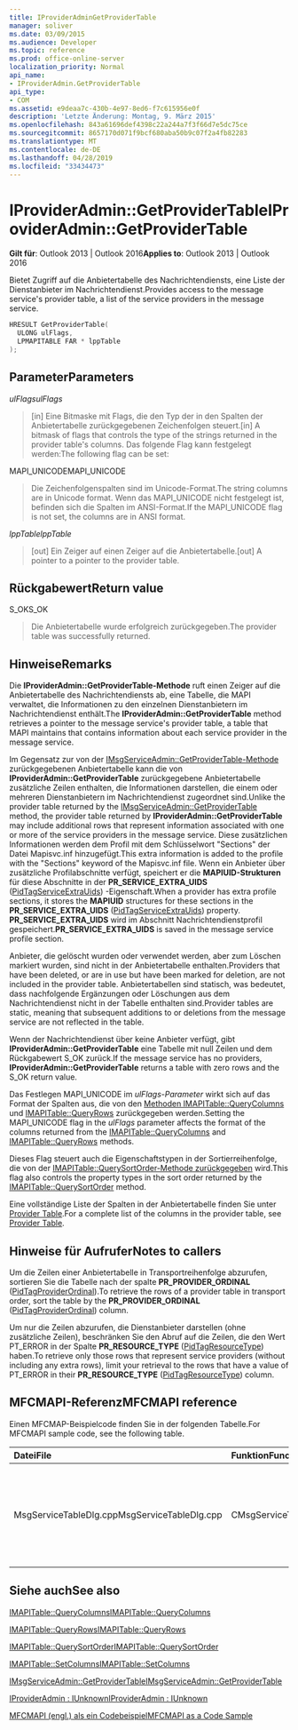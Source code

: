 ```yaml
---
title: IProviderAdminGetProviderTable
manager: soliver
ms.date: 03/09/2015
ms.audience: Developer
ms.topic: reference
ms.prod: office-online-server
localization_priority: Normal
api_name:
- IProviderAdmin.GetProviderTable
api_type:
- COM
ms.assetid: e9deaa7c-430b-4e97-8ed6-f7c615956e0f
description: 'Letzte Änderung: Montag, 9. März 2015'
ms.openlocfilehash: 843a61696def4398c22a244a7f3f66d7e5dc75ce
ms.sourcegitcommit: 8657170d071f9bcf680aba50b9c07f2a4fb82283
ms.translationtype: MT
ms.contentlocale: de-DE
ms.lasthandoff: 04/28/2019
ms.locfileid: "33434473"
---
```

# <a name="iprovideradmingetprovidertable"></a><span data-ttu-id="aa772-103">IProviderAdmin::GetProviderTable</span><span class="sxs-lookup"><span data-stu-id="aa772-103">IProviderAdmin::GetProviderTable</span></span>

  
  
<span data-ttu-id="aa772-104">**Gilt für**: Outlook 2013 | Outlook 2016</span><span class="sxs-lookup"><span data-stu-id="aa772-104">**Applies to**: Outlook 2013 | Outlook 2016</span></span> 
  
<span data-ttu-id="aa772-105">Bietet Zugriff auf die Anbietertabelle des Nachrichtendiensts, eine Liste der Dienstanbieter im Nachrichtendienst.</span><span class="sxs-lookup"><span data-stu-id="aa772-105">Provides access to the message service's provider table, a list of the service providers in the message service.</span></span>
  
```cpp
HRESULT GetProviderTable(
  ULONG ulFlags,
  LPMAPITABLE FAR * lppTable
);
```

## <a name="parameters"></a><span data-ttu-id="aa772-106">Parameter</span><span class="sxs-lookup"><span data-stu-id="aa772-106">Parameters</span></span>

 <span data-ttu-id="aa772-107">_ulFlags_</span><span class="sxs-lookup"><span data-stu-id="aa772-107">_ulFlags_</span></span>
  
> <span data-ttu-id="aa772-108">[in] Eine Bitmaske mit Flags, die den Typ der in den Spalten der Anbietertabelle zurückgegebenen Zeichenfolgen steuert.</span><span class="sxs-lookup"><span data-stu-id="aa772-108">[in] A bitmask of flags that controls the type of the strings returned in the provider table's columns.</span></span> <span data-ttu-id="aa772-109">Das folgende Flag kann festgelegt werden:</span><span class="sxs-lookup"><span data-stu-id="aa772-109">The following flag can be set:</span></span>
    
<span data-ttu-id="aa772-110">MAPI_UNICODE</span><span class="sxs-lookup"><span data-stu-id="aa772-110">MAPI_UNICODE</span></span> 
  
> <span data-ttu-id="aa772-111">Die Zeichenfolgenspalten sind im Unicode-Format.</span><span class="sxs-lookup"><span data-stu-id="aa772-111">The string columns are in Unicode format.</span></span> <span data-ttu-id="aa772-112">Wenn das MAPI_UNICODE nicht festgelegt ist, befinden sich die Spalten im ANSI-Format.</span><span class="sxs-lookup"><span data-stu-id="aa772-112">If the MAPI_UNICODE flag is not set, the columns are in ANSI format.</span></span>
    
 <span data-ttu-id="aa772-113">_lppTable_</span><span class="sxs-lookup"><span data-stu-id="aa772-113">_lppTable_</span></span>
  
> <span data-ttu-id="aa772-114">[out] Ein Zeiger auf einen Zeiger auf die Anbietertabelle.</span><span class="sxs-lookup"><span data-stu-id="aa772-114">[out] A pointer to a pointer to the provider table.</span></span>
    
## <a name="return-value"></a><span data-ttu-id="aa772-115">Rückgabewert</span><span class="sxs-lookup"><span data-stu-id="aa772-115">Return value</span></span>

<span data-ttu-id="aa772-116">S_OK</span><span class="sxs-lookup"><span data-stu-id="aa772-116">S_OK</span></span> 
  
> <span data-ttu-id="aa772-117">Die Anbietertabelle wurde erfolgreich zurückgegeben.</span><span class="sxs-lookup"><span data-stu-id="aa772-117">The provider table was successfully returned.</span></span>
    
## <a name="remarks"></a><span data-ttu-id="aa772-118">Hinweise</span><span class="sxs-lookup"><span data-stu-id="aa772-118">Remarks</span></span>

<span data-ttu-id="aa772-119">Die **IProviderAdmin::GetProviderTable-Methode** ruft einen Zeiger auf die Anbietertabelle des Nachrichtendiensts ab, eine Tabelle, die MAPI verwaltet, die Informationen zu den einzelnen Dienstanbietern im Nachrichtendienst enthält.</span><span class="sxs-lookup"><span data-stu-id="aa772-119">The **IProviderAdmin::GetProviderTable** method retrieves a pointer to the message service's provider table, a table that MAPI maintains that contains information about each service provider in the message service.</span></span> 
  
<span data-ttu-id="aa772-120">Im Gegensatz zur von der [IMsgServiceAdmin::GetProviderTable-Methode](imsgserviceadmin-getprovidertable.md) zurückgegebenen Anbietertabelle kann die von **IProviderAdmin::GetProviderTable** zurückgegebene Anbietertabelle zusätzliche Zeilen enthalten, die Informationen darstellen, die einem oder mehreren Dienstanbietern im Nachrichtendienst zugeordnet sind.</span><span class="sxs-lookup"><span data-stu-id="aa772-120">Unlike the provider table returned by the [IMsgServiceAdmin::GetProviderTable](imsgserviceadmin-getprovidertable.md) method, the provider table returned by **IProviderAdmin::GetProviderTable** may include additional rows that represent information associated with one or more of the service providers in the message service.</span></span> <span data-ttu-id="aa772-121">Diese zusätzlichen Informationen werden dem Profil mit dem Schlüsselwort "Sections" der Datei Mapisvc.inf hinzugefügt.</span><span class="sxs-lookup"><span data-stu-id="aa772-121">This extra information is added to the profile with the "Sections" keyword of the Mapisvc.inf file.</span></span> <span data-ttu-id="aa772-122">Wenn ein Anbieter über zusätzliche Profilabschnitte verfügt, speichert er die **MAPIUID-Strukturen** für diese Abschnitte in der **PR_SERVICE_EXTRA_UIDS** ([PidTagServiceExtraUids](pidtagserviceextrauids-canonical-property.md)) -Eigenschaft.</span><span class="sxs-lookup"><span data-stu-id="aa772-122">When a provider has extra profile sections, it stores the **MAPIUID** structures for these sections in the **PR_SERVICE_EXTRA_UIDS** ([PidTagServiceExtraUids](pidtagserviceextrauids-canonical-property.md)) property.</span></span> <span data-ttu-id="aa772-123">**PR_SERVICE_EXTRA_UIDS** wird im Abschnitt Nachrichtendienstprofil gespeichert.</span><span class="sxs-lookup"><span data-stu-id="aa772-123">**PR_SERVICE_EXTRA_UIDS** is saved in the message service profile section.</span></span> 
  
<span data-ttu-id="aa772-124">Anbieter, die gelöscht wurden oder verwendet werden, aber zum Löschen markiert wurden, sind nicht in der Anbietertabelle enthalten.</span><span class="sxs-lookup"><span data-stu-id="aa772-124">Providers that have been deleted, or are in use but have been marked for deletion, are not included in the provider table.</span></span> <span data-ttu-id="aa772-125">Anbietertabellen sind statisch, was bedeutet, dass nachfolgende Ergänzungen oder Löschungen aus dem Nachrichtendienst nicht in der Tabelle enthalten sind.</span><span class="sxs-lookup"><span data-stu-id="aa772-125">Provider tables are static, meaning that subsequent additions to or deletions from the message service are not reflected in the table.</span></span> 
  
<span data-ttu-id="aa772-126">Wenn der Nachrichtendienst über keine Anbieter verfügt, gibt **IProviderAdmin::GetProviderTable** eine Tabelle mit null Zeilen und dem Rückgabewert S_OK zurück.</span><span class="sxs-lookup"><span data-stu-id="aa772-126">If the message service has no providers, **IProviderAdmin::GetProviderTable** returns a table with zero rows and the S_OK return value.</span></span> 
  
<span data-ttu-id="aa772-127">Das Festlegen MAPI_UNICODE im  _ulFlags-Parameter_ wirkt sich auf das Format der Spalten aus, die von den [Methoden IMAPITable::QueryColumns](imapitable-querycolumns.md) und [IMAPITable::QueryRows](imapitable-queryrows.md) zurückgegeben werden.</span><span class="sxs-lookup"><span data-stu-id="aa772-127">Setting the MAPI_UNICODE flag in the  _ulFlags_ parameter affects the format of the columns returned from the [IMAPITable::QueryColumns](imapitable-querycolumns.md) and [IMAPITable::QueryRows](imapitable-queryrows.md) methods.</span></span> 
  
<span data-ttu-id="aa772-128">Dieses Flag steuert auch die Eigenschaftstypen in der Sortierreihenfolge, die von der [IMAPITable::QuerySortOrder-Methode zurückgegeben](imapitable-querysortorder.md) wird.</span><span class="sxs-lookup"><span data-stu-id="aa772-128">This flag also controls the property types in the sort order returned by the [IMAPITable::QuerySortOrder](imapitable-querysortorder.md) method.</span></span> 
  
<span data-ttu-id="aa772-129">Eine vollständige Liste der Spalten in der Anbietertabelle finden Sie unter [Provider Table](provider-tables.md).</span><span class="sxs-lookup"><span data-stu-id="aa772-129">For a complete list of the columns in the provider table, see [Provider Table](provider-tables.md).</span></span> 
  
## <a name="notes-to-callers"></a><span data-ttu-id="aa772-130">Hinweise für Aufrufer</span><span class="sxs-lookup"><span data-stu-id="aa772-130">Notes to callers</span></span>

<span data-ttu-id="aa772-131">Um die Zeilen einer Anbietertabelle in Transportreihenfolge abzurufen, sortieren Sie die Tabelle nach der spalte **PR_PROVIDER_ORDINAL** ([PidTagProviderOrdinal](pidtagproviderordinal-canonical-property.md)).</span><span class="sxs-lookup"><span data-stu-id="aa772-131">To retrieve the rows of a provider table in transport order, sort the table by the **PR_PROVIDER_ORDINAL** ([PidTagProviderOrdinal](pidtagproviderordinal-canonical-property.md)) column.</span></span> 
  
<span data-ttu-id="aa772-132">Um nur die Zeilen abzurufen, die Dienstanbieter darstellen (ohne zusätzliche Zeilen), beschränken Sie den Abruf auf die Zeilen, die den Wert PT_ERROR in der Spalte **PR_RESOURCE_TYPE** ([PidTagResourceType](pidtagresourcetype-canonical-property.md)) haben.</span><span class="sxs-lookup"><span data-stu-id="aa772-132">To retrieve only those rows that represent service providers (without including any extra rows), limit your retrieval to the rows that have a value of PT_ERROR in their **PR_RESOURCE_TYPE** ([PidTagResourceType](pidtagresourcetype-canonical-property.md)) column.</span></span>
  
## <a name="mfcmapi-reference"></a><span data-ttu-id="aa772-133">MFCMAPI-Referenz</span><span class="sxs-lookup"><span data-stu-id="aa772-133">MFCMAPI reference</span></span>

<span data-ttu-id="aa772-134">Einen MFCMAP-Beispielcode finden Sie in der folgenden Tabelle.</span><span class="sxs-lookup"><span data-stu-id="aa772-134">For MFCMAPI sample code, see the following table.</span></span>
  
|<span data-ttu-id="aa772-135">**Datei**</span><span class="sxs-lookup"><span data-stu-id="aa772-135">**File**</span></span>|<span data-ttu-id="aa772-136">**Funktion**</span><span class="sxs-lookup"><span data-stu-id="aa772-136">**Function**</span></span>|<span data-ttu-id="aa772-137">**Comment**</span><span class="sxs-lookup"><span data-stu-id="aa772-137">**Comment**</span></span>|
|:-----|:-----|:-----|
| <span data-ttu-id="aa772-138">MsgServiceTableDlg.cpp</span><span class="sxs-lookup"><span data-stu-id="aa772-138">MsgServiceTableDlg.cpp</span></span>  <br/> |<span data-ttu-id="aa772-139">CMsgServiceTableDlg::OnDisplayItem</span><span class="sxs-lookup"><span data-stu-id="aa772-139">CMsgServiceTableDlg::OnDisplayItem</span></span>  <br/> |<span data-ttu-id="aa772-140">MFCMAPI verwendet die **IProviderAdmin::GetProviderTable-Methode,** um die Tabelle der Anbieter zum Rendern in einem neuen Dialogfeld zu erhalten.</span><span class="sxs-lookup"><span data-stu-id="aa772-140">MFCMAPI uses the **IProviderAdmin::GetProviderTable** method to get the table of providers to render in a new dialog box.</span></span>  <br/> |
   
## <a name="see-also"></a><span data-ttu-id="aa772-141">Siehe auch</span><span class="sxs-lookup"><span data-stu-id="aa772-141">See also</span></span>



[<span data-ttu-id="aa772-142">IMAPITable::QueryColumns</span><span class="sxs-lookup"><span data-stu-id="aa772-142">IMAPITable::QueryColumns</span></span>](imapitable-querycolumns.md)
  
[<span data-ttu-id="aa772-143">IMAPITable::QueryRows</span><span class="sxs-lookup"><span data-stu-id="aa772-143">IMAPITable::QueryRows</span></span>](imapitable-queryrows.md)
  
[<span data-ttu-id="aa772-144">IMAPITable::QuerySortOrder</span><span class="sxs-lookup"><span data-stu-id="aa772-144">IMAPITable::QuerySortOrder</span></span>](imapitable-querysortorder.md)
  
[<span data-ttu-id="aa772-145">IMAPITable::SetColumns</span><span class="sxs-lookup"><span data-stu-id="aa772-145">IMAPITable::SetColumns</span></span>](imapitable-setcolumns.md)
  
[<span data-ttu-id="aa772-146">IMsgServiceAdmin::GetProviderTable</span><span class="sxs-lookup"><span data-stu-id="aa772-146">IMsgServiceAdmin::GetProviderTable</span></span>](imsgserviceadmin-getprovidertable.md)
  
[<span data-ttu-id="aa772-147">IProviderAdmin : IUnknown</span><span class="sxs-lookup"><span data-stu-id="aa772-147">IProviderAdmin : IUnknown</span></span>](iprovideradminiunknown.md)


[<span data-ttu-id="aa772-148">MFCMAPI (engl.) als ein Codebeispiel</span><span class="sxs-lookup"><span data-stu-id="aa772-148">MFCMAPI as a Code Sample</span></span>](mfcmapi-as-a-code-sample.md)

